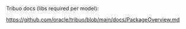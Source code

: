 Tribuo docs (libs required per model):

https://github.com/oracle/tribuo/blob/main/docs/PackageOverview.md
